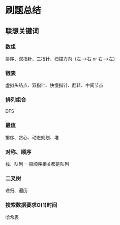 #  刷题总结

## 联想关键词

### 数组
排序、双指针、三指针、扫描方向（左——>右 or 右——>左）

### 链表
虚拟头结点、双指针、快慢指针、翻转、中间节点

### 排列组合
DFS 

### 最值
排序、贪心、动态规划、堆

### 对称、顺序
栈、队列
一般顺序相关都是队列

### 二叉树
递归、遍历

### 搜索数据要求O(1)时间
哈希表

